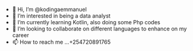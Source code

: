 - 👋 Hi, I’m @kodingaemmanuel
- 👀 I’m interested in being a data analyst
- 🌱 I’m currently learning Kotlin, also doing some Php codes
- 💞️ I’m looking to collaborate on different languages to enhance on my career
- 📫 How to reach me ...+254720891765

<!---
kodingaemmanuel/kodingaemmanuel is a ✨ special ✨ repository because its `README.md` (this file) appears on your GitHub profile.
You can click the Preview link to take a look at your changes.
--->
